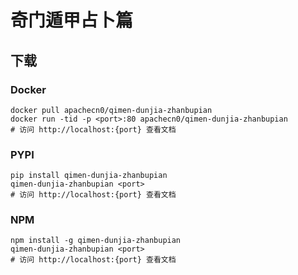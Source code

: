 # 奇门遁甲占卜篇

## 下载

### Docker

```
docker pull apachecn0/qimen-dunjia-zhanbupian
docker run -tid -p <port>:80 apachecn0/qimen-dunjia-zhanbupian
# 访问 http://localhost:{port} 查看文档
```

### PYPI

```
pip install qimen-dunjia-zhanbupian
qimen-dunjia-zhanbupian <port>
# 访问 http://localhost:{port} 查看文档
```

### NPM

```
npm install -g qimen-dunjia-zhanbupian
qimen-dunjia-zhanbupian <port>
# 访问 http://localhost:{port} 查看文档
```